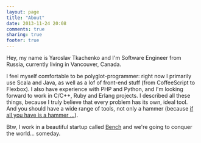 ```yaml
---
layout: page
title: "About"
date: 2013-11-24 20:08
comments: true
sharing: true
footer: true
---
```

Hey, my name is Yaroslav Tkachenko and I'm Software Engineer from Russia, currently living in Vancouver, Canada.

I feel myself comfortable to be polyglot-programmer: right now I primarily use Scala and Java, as well as a lof of front-end stuff (from CoffeeScript to Flexbox). I also have experience with PHP and Python, and I'm looking forward to work in C/C++, Ruby and Erlang projects. I described all these things, because I truly believe that every problem has its own, ideal tool. And you should have a wide range of tools, not only a hammer (because [if all you have is a hammer ...](http://en.wikipedia.org/wiki/Law_of_the_instrument)).

Btw, I work in a beautiful startup called [Bench](https://bench.co/) and we're going to conquer the world... someday.